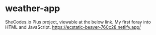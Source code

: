 # weather-app
SheCodes.io Plus project, viewable at the below link. My first foray into HTML and JavaScript.
https://ecstatic-beaver-760c28.netlify.app/ 

